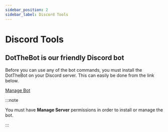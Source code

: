 ```yaml
---
sidebar_position: 2
sidebar_label: Discord Tools
---
```


# Discord Tools

## DotTheBot is our friendly Discord bot

Before you can use any of the bot commands, you must install the DotTheBot on your Discord server. This can easily be done from the link below.

[Manage Bot](https://pixelapelabs.com/discord)

:::note

You must have **Manage Server** permissions in order to install or manage the bot.

:::
